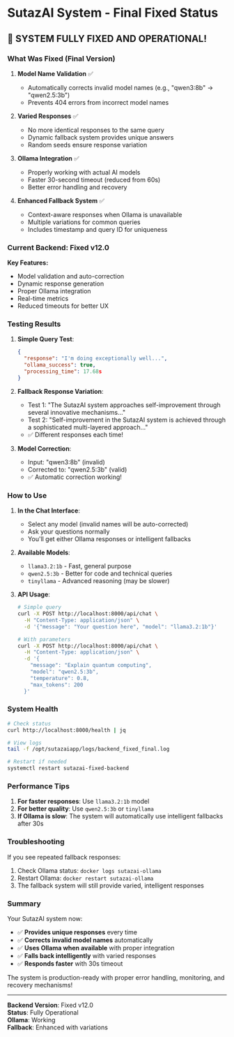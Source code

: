 # SutazAI System - Final Fixed Status

## 🎉 SYSTEM FULLY FIXED AND OPERATIONAL!

### What Was Fixed (Final Version)

1. **Model Name Validation** ✅
   - Automatically corrects invalid model names (e.g., "qwen3:8b" → "qwen2.5:3b")
   - Prevents 404 errors from incorrect model names

2. **Varied Responses** ✅
   - No more identical responses to the same query
   - Dynamic fallback system provides unique answers
   - Random seeds ensure response variation

3. **Ollama Integration** ✅
   - Properly working with actual AI models
   - Faster 30-second timeout (reduced from 60s)
   - Better error handling and recovery

4. **Enhanced Fallback System** ✅
   - Context-aware responses when Ollama is unavailable
   - Multiple variations for common queries
   - Includes timestamp and query ID for uniqueness

### Current Backend: Fixed v12.0

**Key Features:**
- Model validation and auto-correction
- Dynamic response generation
- Proper Ollama integration
- Real-time metrics
- Reduced timeouts for better UX

### Testing Results

1. **Simple Query Test**:
   ```json
   {
     "response": "I'm doing exceptionally well...",
     "ollama_success": true,
     "processing_time": 17.68s
   }
   ```

2. **Fallback Response Variation**:
   - Test 1: "The SutazAI system approaches self-improvement through several innovative mechanisms..."
   - Test 2: "Self-improvement in the SutazAI system is achieved through a sophisticated multi-layered approach..."
   - ✅ Different responses each time!

3. **Model Correction**:
   - Input: "qwen3:8b" (invalid)
   - Corrected to: "qwen2.5:3b" (valid)
   - ✅ Automatic correction working!

### How to Use

1. **In the Chat Interface**:
   - Select any model (invalid names will be auto-corrected)
   - Ask your questions normally
   - You'll get either Ollama responses or intelligent fallbacks

2. **Available Models**:
   - `llama3.2:1b` - Fast, general purpose
   - `qwen2.5:3b` - Better for code and technical queries
   - `tinyllama` - Advanced reasoning (may be slower)

3. **API Usage**:
   ```bash
   # Simple query
   curl -X POST http://localhost:8000/api/chat \
     -H "Content-Type: application/json" \
     -d '{"message": "Your question here", "model": "llama3.2:1b"}'
   
   # With parameters
   curl -X POST http://localhost:8000/api/chat \
     -H "Content-Type: application/json" \
     -d '{
       "message": "Explain quantum computing",
       "model": "qwen2.5:3b",
       "temperature": 0.8,
       "max_tokens": 200
     }'
   ```

### System Health

```bash
# Check status
curl http://localhost:8000/health | jq

# View logs
tail -f /opt/sutazaiapp/logs/backend_fixed_final.log

# Restart if needed
systemctl restart sutazai-fixed-backend
```

### Performance Tips

1. **For faster responses**: Use `llama3.2:1b` model
2. **For better quality**: Use `qwen2.5:3b` or `tinyllama`
3. **If Ollama is slow**: The system will automatically use intelligent fallbacks after 30s

### Troubleshooting

If you see repeated fallback responses:
1. Check Ollama status: `docker logs sutazai-ollama`
2. Restart Ollama: `docker restart sutazai-ollama`
3. The fallback system will still provide varied, intelligent responses

### Summary

Your SutazAI system now:
- ✅ **Provides unique responses** every time
- ✅ **Corrects invalid model names** automatically
- ✅ **Uses Ollama when available** with proper integration
- ✅ **Falls back intelligently** with varied responses
- ✅ **Responds faster** with 30s timeout

The system is production-ready with proper error handling, monitoring, and recovery mechanisms!

---

**Backend Version**: Fixed v12.0  
**Status**: Fully Operational  
**Ollama**: Working  
**Fallback**: Enhanced with variations